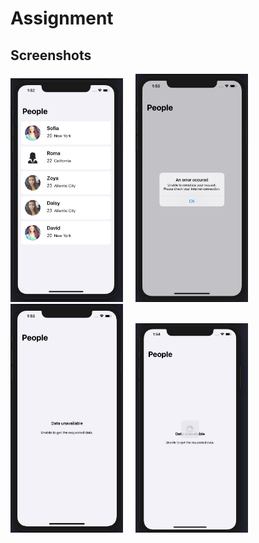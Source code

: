 # Assignment

## Screenshots
<img src = "Screenshots/1.jpg" width = "180">  &nbsp; &nbsp; <img src = "Screenshots/2.jpg" width = "180"> &nbsp; &nbsp; <img src = "Screenshots/3.jpg" width = "180"> &nbsp; &nbsp; <img src = "Screenshots/4.jpg" width = "180">

